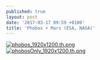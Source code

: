```yaml
---
published: true
layout: post
date: '2017-03-17 09:59 +0100'
title: 'Phobos + Mars (ESA, NASA)'
---
```

[![phobos_1920x1200.th.png](https://cdn.scrot.moe/images/2017/03/17/phobos_1920x1200.th.png)](https://cdn.scrot.moe/images/2017/03/17/phobos_1920x1200.png)  
[![phobosOnly_1920x1200.th.png](https://cdn.scrot.moe/images/2017/03/17/phobosOnly_1920x1200.th.png)](https://cdn.scrot.moe/images/2017/03/17/phobosOnly_1920x1200.png)
